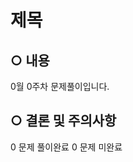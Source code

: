 # 제목
<!-- 문제사이트명 + 번호를 적어주세요(ex DreamHack - 01,02,03) -->

## ○ 내용
<!--정확한 일자로 수정해주세요 -->
0월 0주차 문제풀이입니다.

## ○ 결론 및 주의사항 
<!--풀이완료 및 미완료한 문제 개수로 수정해주세요 --> 
0 문제 풀이완료
0 문제 미완료
<!-- 피드백 받고 싶은 특이사항이 있다면 서술해주세요-->
